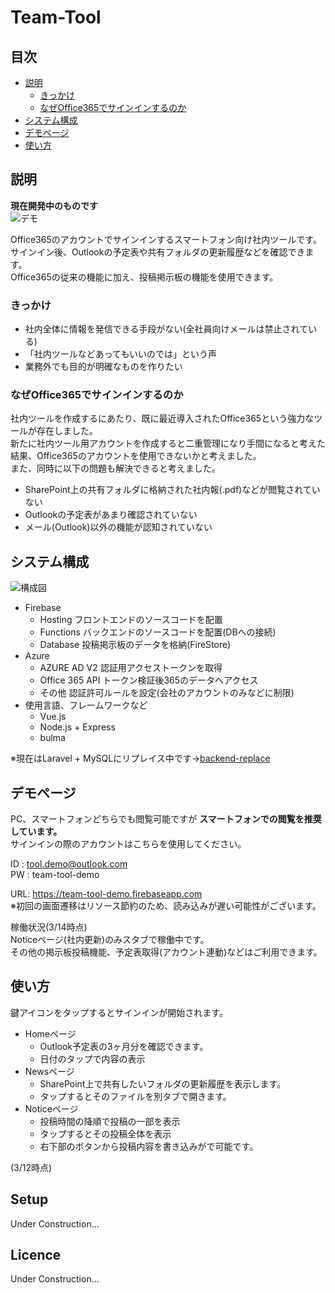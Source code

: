 # Team-Tool
## 目次
- [説明](#説明)
  - [きっかけ](#きっかけ)
  - [なぜOffice365でサインインするのか](#なぜOffice365でサインインするのか)
- [システム構成](#システム構成)
- [デモページ](#デモページ)
- [使い方](#使い方)

## 説明
__現在開発中のものです__  
![デモ](https://firebasestorage.googleapis.com/v0/b/team-tool-demo.appspot.com/o/20190314_223415.GIF?alt=media&token=26f9d66d-74c0-48f6-8973-3004288034e9)

Office365のアカウントでサインインするスマートフォン向け社内ツールです。  
サインイン後、Outlookの予定表や共有フォルダの更新履歴などを確認できます。  
Office365の従来の機能に加え、投稿掲示板の機能を使用できます。  
### きっかけ
- 社内全体に情報を発信できる手段がない(全社員向けメールは禁止されている)
- 「社内ツールなどあってもいいのでは」という声
- 業務外でも目的が明確なものを作りたい
### なぜOffice365でサインインするのか
社内ツールを作成するにあたり、既に最近導入されたOffice365という強力なツールが存在しました。  
新たに社内ツール用アカウントを作成すると二重管理になり手間になると考えた結果、Office365のアカウントを使用できないかと考えました。  
また、同時に以下の問題も解決できると考えました。
- SharePoint上の共有フォルダに格納された社内報(.pdf)などが閲覧されていない
- Outlookの予定表があまり確認されていない
- メール(Outlook)以外の機能が認知されていない  
## システム構成
![構成図](https://firebasestorage.googleapis.com/v0/b/team-tool-demo.appspot.com/o/%E3%82%B7%E3%82%B9%E3%83%86%E3%83%A0%E6%A7%8B%E6%88%90%E5%9B%B3.jpg?alt=media&token=94de3896-f273-4e08-8c53-1a2093164d7d)
- Firebase
  - Hosting    フロントエンドのソースコードを配置
  - Functions  バックエンドのソースコードを配置(DBへの接続)
  - Database   投稿掲示板のデータを格納(FireStore)
- Azure
  - AZURE AD V2  認証用アクセストークンを取得
  - Office 365 API トークン検証後365のデータへアクセス
  - その他 認証許可ルールを設定(会社のアカウントのみなどに制限)
- 使用言語、フレームワークなど
  - Vue.js
  - Node.js + Express
  - bulma  


※現在はLaravel + MySQLにリプレイス中です→[backend-replace](https://github.com/s-moteki/backend-replace)
## デモページ
PC、スマートフォンどちらでも閲覧可能ですが __スマートフォンでの閲覧を推奨しています。__  
サインインの際のアカウントはこちらを使用してください。  
  
ID : tool.demo@outlook.com  
PW : team-tool-demo  
  
URL: https://team-tool-demo.firebaseapp.com  
※初回の画面遷移はリソース節約のため、読み込みが遅い可能性がございます。  

  
  
  
稼働状況(3/14時点)  
Noticeページ(社内更新)のみスタブで稼働中です。  
その他の掲示板投稿機能、予定表取得(アカウント連動)などはご利用できます。
## 使い方
鍵アイコンをタップするとサインインが開始されます。
- Homeページ
  - Outlook予定表の3ヶ月分を確認できます。
  - 日付のタップで内容の表示
- Newsページ
  - SharePoint上で共有したいフォルダの更新履歴を表示します。
  - タップするとそのファイルを別タブで開きます。
- Noticeページ
  - 投稿時間の降順で投稿の一部を表示
  - タップするとその投稿全体を表示
  - 右下部のボタンから投稿内容を書き込みがで可能です。  
    
(3/12時点)  

## Setup
Under Construction...
## Licence
Under Construction...
